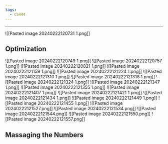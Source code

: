 ```yaml
---
tags:
  - CS444
---
```

---
![[Pasted image 20240222120731 1.png]]

## Optimization
![[Pasted image 20240222120749 1.png]]
![[Pasted image 20240222120757 1.png]]
![[Pasted image 20240222120821 1.png]]
![[Pasted image 20240222121159 1.png]]
![[Pasted image 20240222121224 1.png]]
![[Pasted image 20240222121310 1.png]]
![[Pasted image 20240222121318 1.png]]
![[Pasted image 20240222121324 1.png]]
![[Pasted image 20240222121347 1.png]]
![[Pasted image 20240222121355 1.png]]
![[Pasted image 20240222121407 1.png]]
![[Pasted image 20240222121421 1.png]]
![[Pasted image 20240222121434 1.png]]
![[Pasted image 20240222121449 1.png]]
![[Pasted image 20240222121455 1.png]]
![[Pasted image 20240222121527.png]]
![[Pasted image 20240222121534.png]]
![[Pasted image 20240222121544.png]]
![[Pasted image 20240222121550.png]]
![[Pasted image 20240222121557.png]]

## Massaging the Numbers
